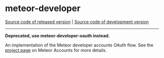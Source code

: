 # meteor-developer
[Source code of released version](https://github.com/meteor/meteor/tree/master/packages/meteor-developer) | [Source code of development version](https://github.com/meteor/meteor/tree/devel/packages/meteor-developer)
***

**Deprecated, use meteor-developer-oauth instead.**

An implementation of the Meteor developer accounts OAuth flow. See the [project page](https://www.meteor.com/accounts) on Meteor Accounts for more details.

